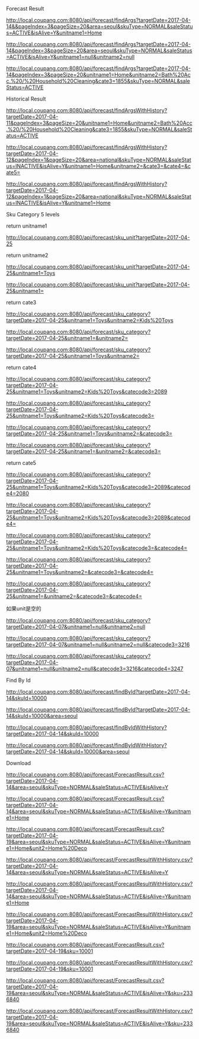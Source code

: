 Forecast Result

http://local.coupang.com:8080/api/forecast/findArgs?targetDate=2017-04-14&&pageIndex=3&pageSize=20&area=seoul&skuType=NORMAL&saleStatus=ACTIVE&isAlive=Y&unitname1=Home

http://local.coupang.com:8080/api/forecast/findArgs?targetDate=2017-04-14&pageIndex=3&pageSize=20&area=seoul&skuType=NORMAL&saleStatus=ACTIVE&isAlive=Y&unitname1=null&unitname2=null

http://local.coupang.com:8080/api/forecast/findArgs?targetDate=2017-04-14&pageIndex=3&pageSize=20&unitname1=Home&unitname2=Bath%20Acc.%20/%20Household%20Cleaning&cate3=1855&skuType=NORMAL&saleStatus=ACTIVE

Historical Result

http://local.coupang.com:8080/api/forecast/findArgsWithHistory?targetDate=2017-04-11&pageIndex=3&pageSize=20&unitname1=Home&unitname2=Bath%20Acc.%20/%20Household%20Cleaning&cate3=1855&skuType=NORMAL&saleStatus=ACTIVE

http://local.coupang.com:8080/api/forecast/findArgsWithHistory?targetDate=2017-04-12&pageIndex=1&pageSize=20&area=national&skuType=NORMAL&saleStatus=INACTIVE&isAlive=Y&unitname1=Home&unitname2=&cate3=&cate4=&cate5=

http://local.coupang.com:8080/api/forecast/findArgsWithHistory?targetDate=2017-04-12&pageIndex=1&pageSize=20&area=national&skuType=NORMAL&saleStatus=INACTIVE&isAlive=Y&unitname1=Home

Sku Category 5 levels

return unitname1

http://local.coupang.com:8080/api/forecast/sku_unit?targetDate=2017-04-25

return unitname2

http://local.coupang.com:8080/api/forecast/sku_unit?targetDate=2017-04-25&unitname1=Toys

http://local.coupang.com:8080/api/forecast/sku_unit?targetDate=2017-04-25&unitname1=

return cate3

http://local.coupang.com:8080/api/forecast/sku_category?targetDate=2017-04-25&unitname1=Toys&unitname2=Kids%20Toys

http://local.coupang.com:8080/api/forecast/sku_category?targetDate=2017-04-25&unitname1=&unitname2=

http://local.coupang.com:8080/api/forecast/sku_category?targetDate=2017-04-25&unitname1=Toys&unitname2=

return cate4

http://local.coupang.com:8080/api/forecast/sku_category?targetDate=2017-04-25&unitname1=Toys&unitname2=Kids%20Toys&catecode3=2089

http://local.coupang.com:8080/api/forecast/sku_category?targetDate=2017-04-25&unitname1=Toys&unitname2=Kids%20Toys&catecode3=

http://local.coupang.com:8080/api/forecast/sku_category?targetDate=2017-04-25&unitname1=Toys&unitname2=&catecode3=

http://local.coupang.com:8080/api/forecast/sku_category?targetDate=2017-04-25&unitname1=&unitname2=&catecode3=

return cate5

http://local.coupang.com:8080/api/forecast/sku_category?targetDate=2017-04-25&unitname1=Toys&unitname2=Kids%20Toys&catecode3=2089&catecode4=2080

http://local.coupang.com:8080/api/forecast/sku_category?targetDate=2017-04-25&unitname1=Toys&unitname2=Kids%20Toys&catecode3=2089&catecode4=

http://local.coupang.com:8080/api/forecast/sku_category?targetDate=2017-04-25&unitname1=Toys&unitname2=Kids%20Toys&catecode3=&catecode4=

http://local.coupang.com:8080/api/forecast/sku_category?targetDate=2017-04-25&unitname1=Toys&unitname2=&catecode3=&catecode4=

http://local.coupang.com:8080/api/forecast/sku_category?targetDate=2017-04-25&unitname1=&unitname2=&catecode3=&catecode4=

如果unit是空的

http://local.coupang.com:8080/api/forecast/sku_category?targetDate=2017-04-07&unitname1=null&unitname2=null

http://local.coupang.com:8080/api/forecast/sku_category?targetDate=2017-04-07&unitname1=null&unitname2=null&catecode3=3216

http://local.coupang.com:8080/api/forecast/sku_category?targetDate=2017-04-07&unitname1=null&unitname2=null&catecode3=3216&catecode4=3247

Find By Id

http://local.coupang.com:8080/api/forecast/findById?targetDate=2017-04-14&skuId=10000

http://local.coupang.com:8080/api/forecast/findById?targetDate=2017-04-14&skuId=10000&area=seoul

http://local.coupang.com:8080/api/forecast/findByIdWithHistory?targetDate=2017-04-14&skuId=10000

http://local.coupang.com:8080/api/forecast/findByIdWithHistory?targetDate=2017-04-14&skuId=10000&area=seoul

Download

http://local.coupang.com:8080/api/forecast/ForecastResult.csv?targetDate=2017-04-14&area=seoul&skuType=NORMAL&saleStatus=ACTIVE&isAlive=Y

http://local.coupang.com:8080/api/forecast/ForecastResult.csv?targetDate=2017-04-14&area=seoul&skuType=NORMAL&saleStatus=ACTIVE&isAlive=Y&unitname1=Home

http://local.coupang.com:8080/api/forecast/ForecastResult.csv?targetDate=2017-04-19&area=seoul&skuType=NORMAL&saleStatus=ACTIVE&isAlive=Y&unitname1=Home&unit2=Home%20Deco

http://local.coupang.com:8080/api/forecast/ForecastResultWithHistory.csv?targetDate=2017-04-14&area=seoul&skuType=NORMAL&saleStatus=ACTIVE&isAlive=Y

http://local.coupang.com:8080/api/forecast/ForecastResultWithHistory.csv?targetDate=2017-04-14&area=seoul&skuType=NORMAL&saleStatus=ACTIVE&isAlive=Y&unitname1=Home

http://local.coupang.com:8080/api/forecast/ForecastResultWithHistory.csv?targetDate=2017-04-19&area=seoul&skuType=NORMAL&saleStatus=ACTIVE&isAlive=Y&unitname1=Home&unit2=Home%20Deco

http://local.coupang.com:8080/api/forecast/ForecastResult.csv?targetDate=2017-04-19&sku=10001

http://local.coupang.com:8080/api/forecast/ForecastResultWithHistory.csv?targetDate=2017-04-19&sku=10001

http://local.coupang.com:8080/api/forecast/ForecastResult.csv?targetDate=2017-04-19&area=seoul&skuType=NORMAL&saleStatus=ACTIVE&isAlive=Y&sku=2336840

http://local.coupang.com:8080/api/forecast/ForecastResultWithHistory.csv?targetDate=2017-04-19&area=seoul&skuType=NORMAL&saleStatus=ACTIVE&isAlive=Y&sku=2336840
